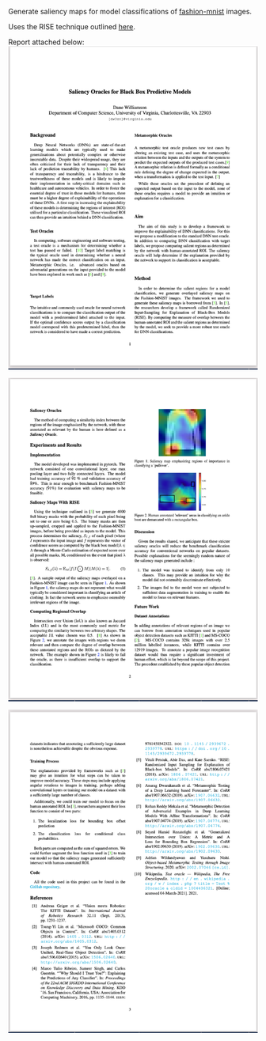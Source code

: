 Generate saliency maps for model classifications of [fashion-mnist](https://github.com/zalandoresearch/fashion-mnist) images.

Uses the RISE technique outlined [here](https://github.com/eclique/RISE).

Report attached below:
![alt text](report/page1.png)

![alt text](report/page2.png)

![alt text](report/page3.png)